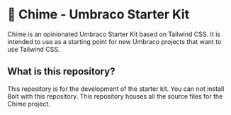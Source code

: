 # 🎐 Chime - Umbraco Starter Kit

Chime is an opinionated Umbraco Starter Kit based on Tailwind CSS. It is intended to use as a starting point for new Umbraco projects that want to use Tailwind CSS.

## What is this repository?

This repository is for the development of the starter kit. You can not install Bolt with this repository. This repository houses all the source files for the Chime project.
